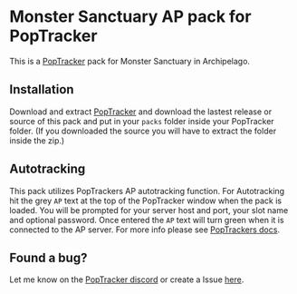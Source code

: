 # Monster Sanctuary AP pack for PopTracker

This is a [PopTracker](https://github.com/black-sliver/PopTracker) pack for Monster Sanctuary in Archipelago.

## Installation

Download and extract [PopTracker](https://github.com/black-sliver/PopTracker/releases) and download the lastest release or source of this pack and put in your ``packs`` folder inside your PopTracker folder. (If you downloaded the source you will have to extract the folder inside the zip.)

## Autotracking

This pack utilizes PopTrackers AP autotracking function. For Autotracking hit the grey ``AP`` text at the top of the PopTracker window when the pack is loaded. You will be prompted for your server host and port, your slot name and optional password. Once entered the ``AP`` text will turn green when it is connected to the AP server. For more info please see [PopTrackers docs](https://github.com/black-sliver/PopTracker?tab=readme-ov-file#archipelago-multiworld).

## Found a bug?

Let me know on the [PopTracker discord](https://discord.com/invite/gwThqMCPgK) or create a Issue [here](https://github.com/Cyb3RGER/monster_sanctuary_ap_pack/issues).

